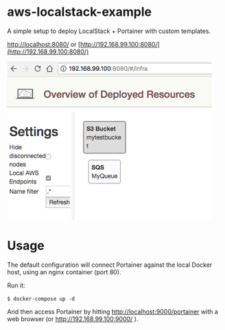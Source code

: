 # aws-localstack-example

A simple setup to deploy LocalStack + Portainer with custom templates.

[http://localhost:8080/](http://localhost:8080/) or [http://192.168.99.100:8080/](http://192.168.99.100:8080/)

![localstack admin](https://github.com/djangofan/aws-localstack-example/raw/master/admin_localstack.png "Localstack Admin")

# Usage

The default configuration will connect Portainer against the local Docker host, using an nginx container (port 80).

Run it:

```
$ docker-compose up -d
```

And then access Portainer by hitting [http://localhost:9000/portainer](http://localhost/portainer) with a web browser (or http://192.168.99.100:9000/ ).

